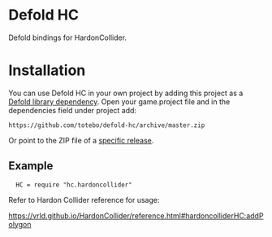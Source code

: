 # Defold HC
Defold bindings for HardonCollider.


# Installation
You can use Defold HC in your own project by adding this project as a [Defold library dependency](http://www.defold.com/manuals/libraries/). Open your game.project file and in the dependencies field under project add:

    https://github.com/totebo/defold-hc/archive/master.zip

Or point to the ZIP file of a [specific release](https://github.com/totebo/defold-hc/releases).

## Example

      HC = require "hc.hardoncollider"

Refer to Hardon Collider reference for usage:

https://vrld.github.io/HardonCollider/reference.html#hardoncolliderHC:addPolygon
